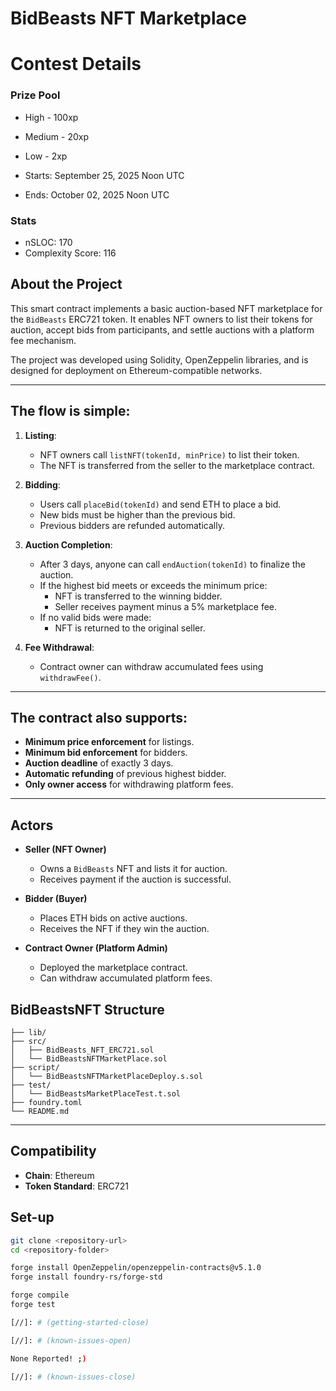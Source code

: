 # BidBeasts NFT Marketplace

# Contest Details

### Prize Pool

- High - 100xp
- Medium - 20xp
- Low - 2xp

- Starts: September 25, 2025 Noon UTC
- Ends: October 02, 2025 Noon UTC

### Stats

- nSLOC: 170
- Complexity Score: 116

[//]: # (contest-details-open)

## About the Project

This smart contract implements a basic auction-based NFT marketplace for the `BidBeasts` ERC721 token. It enables NFT owners to list their tokens for auction, accept bids from participants, and settle auctions with a platform fee mechanism.

The project was developed using Solidity, OpenZeppelin libraries, and is designed for deployment on Ethereum-compatible networks.

---

## The flow is simple:

1. **Listing**:  
   - NFT owners call `listNFT(tokenId, minPrice)` to list their token.
   - The NFT is transferred from the seller to the marketplace contract.

2. **Bidding**:  
   - Users call `placeBid(tokenId)` and send ETH to place a bid.
   - New bids must be higher than the previous bid.
   - Previous bidders are refunded automatically.

3. **Auction Completion**:  
   - After 3 days, anyone can call `endAuction(tokenId)` to finalize the auction.
   - If the highest bid meets or exceeds the minimum price:
     - NFT is transferred to the winning bidder.
     - Seller receives payment minus a 5% marketplace fee.
   - If no valid bids were made:
     - NFT is returned to the original seller.

4. **Fee Withdrawal**:  
   - Contract owner can withdraw accumulated fees using `withdrawFee()`.

---

## The contract also supports:

- **Minimum price enforcement** for listings.
- **Minimum bid enforcement** for bidders.
- **Auction deadline** of exactly 3 days.
- **Automatic refunding** of previous highest bidder.
- **Only owner access** for withdrawing platform fees.

---
## Actors

- **Seller (NFT Owner)**
    - Owns a `BidBeasts` NFT and lists it for auction.
    - Receives payment if the auction is successful.

- **Bidder (Buyer)**
    - Places ETH bids on active auctions.
    - Receives the NFT if they win the auction.

- **Contract Owner (Platform Admin)**
    - Deployed the marketplace contract.
    - Can withdraw accumulated platform fees.
 
[//]: # (contest-details-close)

[//]: # (scope-open)

## BidBeastsNFT Structure

```
├── lib/
├── src/
│   ├── BidBeasts_NFT_ERC721.sol
│   └── BidBeastsNFTMarketPlace.sol
├── script/
│   └── BidBeastsNFTMarketPlaceDeploy.s.sol
├── test/
│   └── BidBeastsMarketPlaceTest.t.sol
├── foundry.toml
└── README.md
```

---

## Compatibility

- **Chain**: Ethereum  
- **Token Standard**: ERC721  

[//]: # (scope-close)

[//]: # (getting-started-open)

## Set-up

```bash
git clone <repository-url>
cd <repository-folder>

forge install OpenZeppelin/openzeppelin-contracts@v5.1.0
forge install foundry-rs/forge-std

forge compile
forge test

[//]: # (getting-started-close)

[//]: # (known-issues-open)

None Reported! ;)

[//]: # (known-issues-close)
